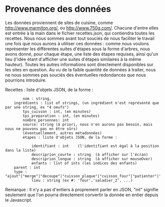 # Provenance des données

 Les données proviennent de sites de cuisine, comme http://www.marmiton.org/, ou http://www.750g.com/. Chacune d'entre elles est entrée à la main dans le fichier recettes.json, qui contiendra toutes les recettes. Nous nous sommes avant tout souciés de nous faciliter le travail une fois que nous aurons à utiliser ces données : comme nous voulons représenter les différentes suites d'étapes sous la forme d'arbres, nous avons donné, pour chaque étape, une liste des étapes requises, ainsi qu'un lieu (l'idée étant d'afficher une suites d'étapes similaires à la même hauteur). Toutes les autres informations sont directement disponibles sur les sites en question.
Au vu de la faible quantité de données à traiter, nous ne nous sommes pas souciés des éventuelles redondances que nous pourrions introduire.



Recettes : liste d'objets JSON, de la forme :

			nom : string,
	    ingrédients : list of strings, (un ingrédient n'est représenté que par une string, ex "4 oeufs")
			tps_cuisson : int, (en minutes)
			tps_preparation : int, (en minutes)
			nombre_personnes: int
			source: string (à priori, nous n'en aurons pas besoin, mais nous ne pouvons pas en être sûrs)
			(éventuellement, autres métadonnées)
			étapes : liste d'objets JSON, de la forme :

				identifiant : int    (l'identifiant est égal à la position dans la liste)
				descriprion_courte : string  (à afficher sur l'écran)
				descriprion_longue : string  (à afficher sur mouseOver)
				enfants : list of ints (les indices des enfants)
        parent : int
        type : "ajout"|"merge"|"decoupe"|"cuisson_plaque"|"cuisson_four"|"patienter"|"autre"
				lieu : string (ex #: 'four','saladier_2', ...)

Remarque : Il n'y a pas d'entiers à proprement parler en JSON,  "int" signifie seulement que l'on pourra directement convertir la donnée en entier depuis le Javascript.
